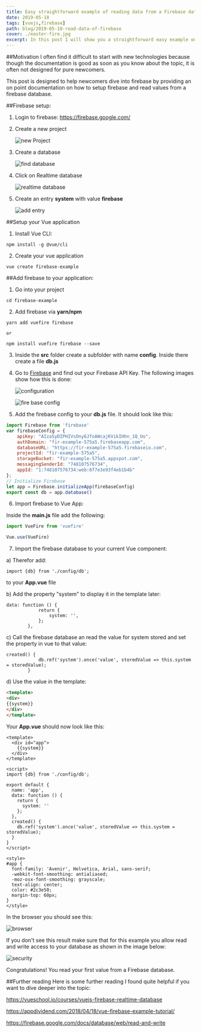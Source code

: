 ```yaml
---
title: Easy straightforward example of reading data from a Firebase database with Vue
date: 2019-05-18
tags: [vuejs,firebase]
path: blog/2019-05-18-read-data-of-firebase
cover: ./easter-fire.jpg
excerpt: In this post I will show you a straightforward easy example on how to read data from a Firebase database.
---
```

##Motivation
I often find it difficult to start with new technologies because though the documentation is good as soon as you know about the topic,
it is often not designed for pure newcomers.

This post is designed to help newcomers dive into firebase by providing an on point documentation on how
to setup firebase and read values from a firebase database.

##Firebase setup:

1. Login to firebase:
https://firebase.google.com/

2. Create a new project

   ![new Project](./addProject.png)


3. Create a database

   ![find database](./findDatabase.png)


4. Click on Realtime database

   ![realtime database](./realtime.png)

5. Create an entry **system** with value **firebase**

   ![add entry](./addEntry.png)


##Setup your Vue application 

1. Install Vue CLI:
```
npm install -g @vue/cli
```

2. Create your vue application

```
vue create firebase-example
```


##Add firebase to your application:

1. Go into your project

```
cd firebase-example
```

2. Add firebase via **yarn/npm**

```
yarn add vuefire firebase

or

npm install vuefire firebase --save
```

3. Inside the **src** folder create a subfolder with name **config**. Inside there create a file **db.js**

4. Go to <a name="firebase" href="https://firebase.google.com/" target="_blank">Firebase</a> and find out your Firebase API Key. The following images show how this is done:

   ![configuration](./getConfiguration.png "as we will build a webapp in this example we need the third option")
   
   
   ![fire base config](./firebaseConfig.png)



5. Add the firebase config to your **db.js** file. It should look like this:

```javascript
import Firebase from 'firebase'
var firebaseConfig = {
    apiKey: "AIzaSyDIPHIVsOny6JfoAWcajKVikIHhn_1Q_Uo",
    authDomain: "fir-example-575a5.firebaseapp.com",
    databaseURL: "https://fir-example-575a5.firebaseio.com",
    projectId: "fir-example-575a5",
    storageBucket: "fir-example-575a5.appspot.com",
    messagingSenderId: "748107576734",
    appId: "1:748107576734:web:6f7e3e93f4eb1b4b"
};
// Initialize Firebase
let app = Firebase.initializeApp(firebaseConfig)
export const db = app.database()
```


6. Import firebase to Vue App:

Inside the **main.js** file add the following:

```javascript
import VueFire from 'vuefire'

Vue.use(VueFire)
```

7. Import the firebase database to your current Vue component:

a) Therefor add:
```
import {db} from './config/db';
```

to your **App.vue** file


b) Add the property "system" to display it in the template later:

```
data: function () {
            return {
                system: '',
            };
        },
```



c) Call the firebase database an read the value for system stored and set the property in vue to that value:

```
created() {
            db.ref('system').once('value', storedValue => this.system = storedValue);
        }
```

   

d) Use the value in the template:
        
```html
<template>
<div>
{{system}}
</div>
</template>
```

Your **App.vue** should now look like this:

```vue
<template>
  <div id="app">
    {{system}}
  </div>
</template>

<script>
import {db} from './config/db';

export default {
  name: 'app',
  data: function () {
    return {
      system: ''
    };
  },
  created() {
    db.ref('system').once('value', storedValue => this.system = storedValue);
  }
}
</script>

<style>
#app {
  font-family: 'Avenir', Helvetica, Arial, sans-serif;
  -webkit-font-smoothing: antialiased;
  -moz-osx-font-smoothing: grayscale;
  text-align: center;
  color: #2c3e50;
  margin-top: 60px;
}
</style>
```

In the browser you should see this:

   ![browser](./browser.png)


If you don't see this result make sure that for this example you allow read and write access to your database as shown in the image below:

   ![security](./security.png)


Congratulations! You read your first value from a Firebase database.

##Further reading
Here is some further reading I found quite helpful if you want to dive deeper into the topic:

https://vueschool.io/courses/vuejs-firebase-realtime-database
 
https://appdividend.com/2018/04/18/vue-firebase-example-tutorial/ 

https://firebase.google.com/docs/database/web/read-and-write

    


    
    
    
    
   

   

